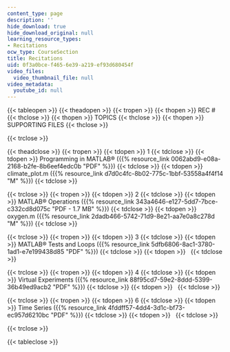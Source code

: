 ```yaml
---
content_type: page
description: ''
hide_download: true
hide_download_original: null
learning_resource_types:
- Recitations
ocw_type: CourseSection
title: Recitations
uid: 0f3a0bce-f465-6e39-a219-ef93d680454f
video_files:
  video_thumbnail_file: null
video_metadata:
  youtube_id: null
---
```


{{< tableopen >}}
{{< theadopen >}}
{{< tropen >}}
{{< thopen >}}
REC #
{{< thclose >}}
{{< thopen >}}
TOPICS
{{< thclose >}}
{{< thopen >}}
SUPPORTING FILES
{{< thclose >}}

{{< trclose >}}

{{< theadclose >}}
{{< tropen >}}
{{< tdopen >}}
1
{{< tdclose >}}
{{< tdopen >}}
Programming in MATLAB® ({{% resource_link 0062abd9-e08a-2168-b2fe-8b6eef4edc0b "PDF" %}})
{{< tdclose >}}
{{< tdopen >}}
climate\_plot.m ({{% resource_link d7d0c4fc-8b02-775c-1bbf-53558a4f4f14 "M" %}})
{{< tdclose >}}

{{< trclose >}}
{{< tropen >}}
{{< tdopen >}}
2
{{< tdclose >}}
{{< tdopen >}}
MATLAB® Operations ({{% resource_link 343a4646-e127-5dd7-7bce-c332cd8d075c "PDF - 1.7 MB" %}})
{{< tdclose >}}
{{< tdopen >}}
oxygen.m ({{% resource_link 2dadb466-5742-71d9-8e21-aa7e0a8c278d "M" %}})
{{< tdclose >}}

{{< trclose >}}
{{< tropen >}}
{{< tdopen >}}
3
{{< tdclose >}}
{{< tdopen >}}
MATLAB® Tests and Loops ({{% resource_link 5dfb6806-8ac1-3780-1ad1-e7e199438d85 "PDF" %}})
{{< tdclose >}}
{{< tdopen >}}
 
{{< tdclose >}}

{{< trclose >}}
{{< tropen >}}
{{< tdopen >}}
4
{{< tdclose >}}
{{< tdopen >}}
Virtual Experiments ({{% resource_link 88f95cd7-59e2-8ddd-5399-36b49ed9acb2 "PDF" %}})
{{< tdclose >}}
{{< tdopen >}}
 
{{< tdclose >}}

{{< trclose >}}
{{< tropen >}}
{{< tdopen >}}
6
{{< tdclose >}}
{{< tdopen >}}
Time Series ({{% resource_link 4fddff57-4dd4-3d1c-bf73-ec957d6210bc "PDF" %}})
{{< tdclose >}}
{{< tdopen >}}
 
{{< tdclose >}}

{{< trclose >}}

{{< tableclose >}}